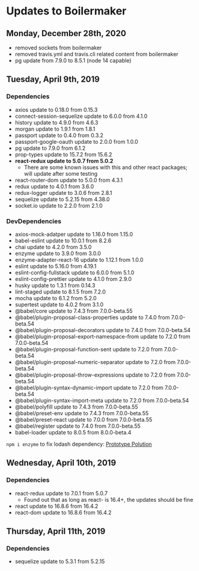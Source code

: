 # Updates to Boilermaker

## Monday, December 28th, 2020

* removed sockets from boilermaker
* removed travis.yml and travis.cli related content from boilermaker
* pg update from 7.9.0 to 8.5.1 (node 14 capable)

## Tuesday, April 9th, 2019

### Dependencies

* axios update to 0.18.0 from 0.15.3
* connect-session-sequelize update to 6.0.0 from 4.1.0
* history update to 4.9.0 from 4.6.3
* morgan update to 1.9.1 from 1.8.1
* passport update to 0.4.0 from 0.3.2
* passport-google-oauth update to 2.0.0 from 1.0.0
* pg update to 7.9.0 from 6.1.2
* prop-types update to 15.7.2 from 15.6.2
* **react-redux update to 5.0.7 from 5.0.2**
  * There are some known issues with this and other react packages; will update after some testing
* react-router-dom update to 5.0.0 from 4.3.1
* redux update to 4.0.1 from 3.6.0
* redux-logger update to 3.0.6 from 2.8.1
* sequelize update to 5.2.15 from 4.38.0
* socket.io update to 2.2.0 from 2.1.0

### DevDependencies

* axios-mock-adatper update to 1.16.0 from 1.15.0
* babel-eslint update to 10.0.1 from 8.2.6
* chai update to 4.2.0 from 3.5.0
* enzyme update to 3.9.0 from 3.0.0
* enzyme-adapter-react-16 update to 1.12.1 from 1.0.0
* eslint update to 5.16.0 from 4.19.1
* eslint-config-fullstack update to 6.0.0 from 5.1.0
* eslint-config-prettier update to 4.1.0 from 2.9.0
* husky update to 1.3.1 from 0.14.3
* lint-staged update to 8.1.5 from 7.2.0
* mocha update to 6.1.2 from 5.2.0
* supertest update to 4.0.2 from 3.1.0
* @babel/core update to 7.4.3 from 7.0.0-beta.55
* @babel/plugin-proposal-class-properties update to 7.4.0 from 7.0.0-beta.54
* @babel/plugin-proposal-decorators update to 7.4.0 from 7.0.0-beta.54
* @babel/plugin-proposal-export-namespace-from update to 7.2.0 from 7.0.0-beta.54
* @babel/plugin-proposal-function-sent update to 7.2.0 from 7.0.0-beta.54
* @babel/plugin-proposal-numeric-separator update to 7.2.0 from 7.0.0-beta.54
* @babel/plugin-proposal-throw-expressions update to 7.2.0 from 7.0.0-beta.54
* @babel/plugin-syntax-dynamic-import update to 7.2.0 from 7.0.0-beta.54
* @babel/plugin-syntax-import-meta update to 7.2.0 from 7.0.0-beta.54
* @babel/polyfill update to 7.4.3 from 7.0.0-beta.55
* @babel/preset-env update to 7.4.3 from 7.0.0-beta.55
* @babel/preset-react update to 7.0.0 from 7.0.0-beta.55
* @babel/register update to 7.4.0 from 7.0.0-beta.55
* babel-loader update to 8.0.5 from 8.0.0-beta.4

`npm i enzyme` to fix lodash dependency: [Prototype Polution](https://www.npmjs.com/advisories/782)

## Wednesday, April 10th, 2019

### Dependencies

* react-redux update to 7.0.1 from 5.0.7
  * Found out that as long as react- is 16.4+, the updates should be fine
* react update to 16.8.6 from 16.4.2
* react-dom update to 16.8.6 from 16.4.2

## Thursday, April 11th, 2019

### Dependencies

* sequelize update to 5.3.1 from 5.2.15
